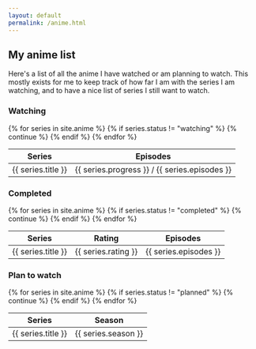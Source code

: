 ```yaml
---
layout: default
permalink: /anime.html
---
```


## My anime list
Here's a list of all the anime I have watched or am planning to watch. This
mostly exists for me to keep track of how far I am with the series I am
watching, and to have a nice list of series I still want to watch.

### Watching
<table>
	<thead>
		<tr>
			<th>Series</th>
			<th>Episodes</th>
		</tr>
	</thead>
	<tbody>
		{% for series in site.anime %}
			{% if series.status != "watching" %}
				{% continue %}
			{% endif %}
			<tr>
				<td>{{ series.title }}</td>
				<td>
					{{ series.progress }} / {{ series.episodes }}
				</td>
			</tr>
		{% endfor %}
	</tbody>
</table>

### Completed
<table>
	<thead>
		<tr>
			<th>Series</th>
			<th>Rating</th>
			<th>Episodes</th>
		</tr>
	</thead>
	<tbody>
		{% for series in site.anime %}
			{% if series.status != "completed" %}
				{% continue %}
			{% endif %}
			<tr>
				<td>{{ series.title }}</td>
				<td>{{ series.rating }}</td>
				<td>{{ series.episodes }}</td>
			</tr>
		{% endfor %}
	</tbody>
</table>

### Plan to watch
<table>
	<thead>
		<tr>
			<th>Series</th>
			<th>Season</th>
		</tr>
	</thead>
	<tbody>
		{% for series in site.anime %}
			{% if series.status != "planned" %}
				{% continue %}
			{% endif %}
			<tr>
				<td>{{ series.title }}</td>
				<td>{{ series.season }}</td>
			</tr>
		{% endfor %}
	</tbody>
</table>

